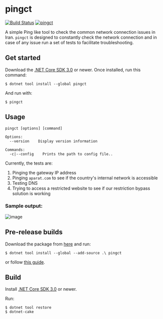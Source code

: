 # pingct

[![Build Status](https://dev.azure.com/ctyar/pingct/_apis/build/status/ctyar.pingct?branchName=master)](https://dev.azure.com/ctyar/pingct/_build/latest?definitionId=3&branchName=master)
[![pingct](https://img.shields.io/nuget/v/pingct.svg)](https://www.nuget.org/packages/pingct/)

A simple Ping like tool to check the common network connection issues in Iran. `pingct` is designed to constantly check the network connection and in case of any issue run a set of tests to facilitate troubleshooting.

## Get started

Download the [.NET Core SDK 3.0](https://get.dot.net/) or newer.
Once installed, run this command:

```
$ dotnet tool install --global pingct
```

And run with:
```
$ pingct
```

## Usage

```
pingct [options] [command]

Options:
  --version    Display version information

Commands:
  -c|--config    Prints the path to config file..
```

Currently, the tests are:
1. Pinging the gateway IP address
1. Pinging `aparat.com` to see if the country's internal network is accessible
1. Testing DNS
1. Trying to access a restricted website to see if our restriction bypass solution is working


### Sample output:
![image](https://user-images.githubusercontent.com/1432648/64917273-a76b9f00-d7a3-11e9-8c0c-d249224ec0c7.png)

## Pre-release builds
Download the package from [here](https://github.com/ctyar/pingct/packages/48026) and run:
```
$ dotnet tool install --global --add-source .\ pingct
```
or follow [this guide](https://help.github.com/en/github/managing-packages-with-github-package-registry/configuring-nuget-for-use-with-github-package-registry#installing-a-package).

## Build
Install [.NET Core SDK 3.0](https://get.dot.net/) or newer.

Run:
```
$ dotnet tool restore
$ dotnet-cake
```
